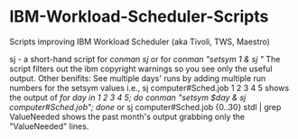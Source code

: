 # IBM-Workload-Scheduler-Scripts
Scripts improving IBM Workload Scheduler (aka Tivoli, TWS, Maestro)


sj - a short-hand script for <i>conman sj</i> 
     or for <i>conman "setsym 1 & sj "</i>
	 The script filters out the ibm copyright warnings so you see only the useful output.
	 Other benifits:
	   See multiple days' runs by adding multiple run numbers for the setsym values i.e.,
	   sj computer#Sched.job 1 2 3 4 5 
       shows the output of <i> for day in 1 2 3 4 5; do conman "setsym $day & sj computer#Sched.job"; done </i>
        or
	   sj computer#Sched.job {0..30} stdl | grep ValueNeeded
	   shows the past month's output grabbing only the "ValueNeeded" lines. 






